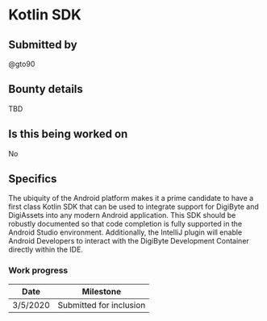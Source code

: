 # Kotlin SDK

## Submitted by

@gto90

## Bounty details

TBD

## Is this being worked on

No

## Specifics

The ubiquity of the Android platform makes it a prime candidate to have a first class Kotlin SDK that can be used to integrate support for DigiByte and DigiAssets into any modern Android application.  This SDK should be robustly documented so that code completion is fully supported in the Android Studio environment.  Additionally, the IntelliJ plugin will enable Android Developers to interact with the DigiByte Development Container directly within the IDE.

### Work progress

| Date | Milestone |
| --- | --- |
| 3/5/2020 | Submitted for inclusion |

